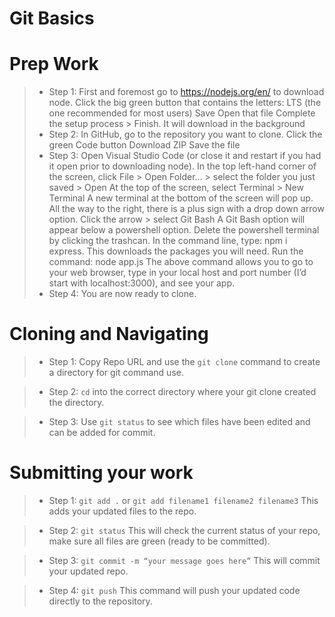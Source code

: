 # Git Basics

# Prep Work
>* Step 1: First and foremost go to https://nodejs.org/en/  to download node.
Click the big green button that contains the letters: LTS (the one recommended for most users)
Save
Open that file
Complete the setup process > Finish. It will download in the background
>* Step 2: In GitHub, go to the repository you want to clone.
Click the green Code button
Download ZIP
Save the file
>* Step 3: Open Visual Studio Code (or close it and restart if you had it open prior to downloading node).
In the top left-hand corner of the screen, click File > Open Folder… > select the folder you just saved > Open
At the top of the screen, select Terminal > New Terminal
A new terminal at the bottom of the screen will pop up. All the way to the right, there is a plus sign with a drop down arrow option. Click the arrow > select Git Bash
A Git Bash option will appear below a powershell option. Delete the powershell terminal by clicking the trashcan. 
In the command line, type: npm i express. This downloads the packages you will need. 
Run the command: node app.js
The above command allows you to go to your web browser, type in your local host and port number (I’d start with localhost:3000), and see your app. 
>* Step 4: You are now ready to clone.





























# Cloning and Navigating 

>* Step 1: Copy Repo URL and use the `git clone` command to create a directory for git command use.

>* Step 2: `cd` into the correct directory where your git clone created the directory.

>* Step 3: Use `git status` to see which files have been edited and can be added for commit.





# Submitting your work
>* Step 1: `git add .` or `git add filename1 filename2 filename3` This adds your updated files to the repo.

>* Step 2: `git status` This will check the current status of your repo, make sure all files are green (ready to be committed).

>* Step 3: `git commit -m “your message goes here”` This will commit your updated repo.

>* Step 4: `git push` This command will push your updated code directly to the repository.

